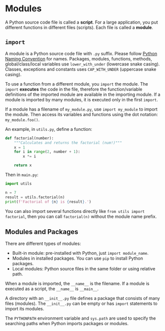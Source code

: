 # Modules

A Python source code file is called a **script**. For a large application, you put different functions in different files (scripts). Each file is called a **module**.

## `import`

A module is a Python source code file with `.py` suffix. Please follow [Python Naming Convention](https://github.com/naming-convention/naming-convention-guides/tree/master/python) for names. Packages, modules, functions, methods, global/class/local variables use `lower_with_under` (lowercase snake casing). Classes, exceptions and constants uses `CAP_WITH_UNDER` (uppercase snake casing).

To use a function from a different module, you `import` the module. The `import` **executes** the code in the file, therefore the function/variable definitions of the imported module are available in the importing module. If a module is imported by many modules, it is executed only in the first `import`.

If a module has a filename of `my_module.py`, use `import my_module` to import the module. Then access its variables and functions using the dot notation: `my_module.foo()`.

An example, in `utils.py`, define a function:

```python
def factorial(number):
    """Calculates and returns the factorial (num!)"""
    x = 1
    for i in range(2, number + 1):
        x *= i

    return x
```

Then in `main.py`:

```python
import utils

n = 7
result = utils.factorial(n)
print(f'Factorial of {n} is {result}.')
```

You can also import several functions directly like `from utils import factorial`, then you can call `factorial(n)` without the module name prefix.

## Modules and Packages

There are different types of modules:

- Built-in module: pre-installed with Python, just `import module_name`.
- Modules in installed packages. You can use `pip` to install Python packages.
- Local modules: Python source files in the same folder or using relative path.

When a module is imported, the `__name__` is the filename. If a module is executed as a script, the `__name__` is `__main__`.

A directory with an `__init__.py` file defines a package that consists of many files (modules). The `__init__.py` can be empty or has `import` statements to import its modules.

The `PYTHONPATH` environment variable and `sys.path` are used to specify the searching paths when Python imports packages or modules.
